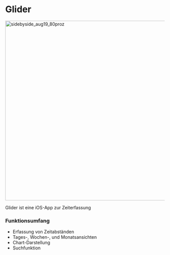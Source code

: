 # Glider

<img width="566" alt="sidebyside_aug19_80proz" src="https://user-images.githubusercontent.com/86011906/185685556-f28122e0-d47f-4efa-b7f2-f8723b94710e.png">



Glider ist eine iOS-App zur Zeiterfassung

### Funktionsumfang
 - Erfassung von Zeitabständen
 - Tages-, Wochen-, und Monatsansichten
 - Chart-Darstellung
 - Suchfunktion
